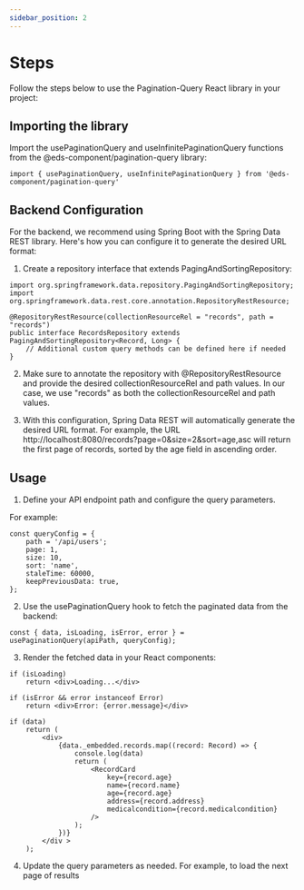 ```yaml
---
sidebar_position: 2
---
```


# Steps

Follow the steps below to use the Pagination-Query React library in your project:

## Importing the library
Import the usePaginationQuery and useInfinitePaginationQuery functions from the @eds-component/pagination-query library:

```
import { usePaginationQuery, useInfinitePaginationQuery } from '@eds-component/pagination-query'
```

## Backend Configuration
For the backend, we recommend using Spring Boot with the Spring Data REST library. Here's how you can configure it to generate the desired URL format:

1. Create a repository interface that extends PagingAndSortingRepository:
```
import org.springframework.data.repository.PagingAndSortingRepository;
import org.springframework.data.rest.core.annotation.RepositoryRestResource;

@RepositoryRestResource(collectionResourceRel = "records", path = "records")
public interface RecordsRepository extends PagingAndSortingRepository<Record, Long> {
    // Additional custom query methods can be defined here if needed
}
```

2. Make sure to annotate the repository with @RepositoryRestResource and provide the desired collectionResourceRel and path values. In our case, we use "records" as both the collectionResourceRel and path values.

3. With this configuration, Spring Data REST will automatically generate the desired URL format. For example, the URL http://localhost:8080/records?page=0&size=2&sort=age,asc will return the first page of records, sorted by the age field in ascending order.

## Usage

1. Define your API endpoint path and configure the query parameters. 

For example:

```
const queryConfig = {
    path = '/api/users';
    page: 1,
    size: 10,
    sort: 'name',
    staleTime: 60000,
    keepPreviousData: true,
};
```

2. Use the usePaginationQuery hook to fetch the paginated data from the backend:

```const { data, isLoading, isError, error } = usePaginationQuery(apiPath, queryConfig);```

3. Render the fetched data in your React components:

```
if (isLoading) 
    return <div>Loading...</div>

if (isError && error instanceof Error) 
    return <div>Error: {error.message}</div>

if (data)
    return (
        <div>
            {data._embedded.records.map((record: Record) => {
                console.log(data)
                return (
                    <RecordCard
                        key={record.age}
                        name={record.name}
                        age={record.age}
                        address={record.address}
                        medicalcondition={record.medicalcondition}
                    />
                );
            })}
        </div >
    );
```

4. Update the query parameters as needed. For example, to load the next page of results